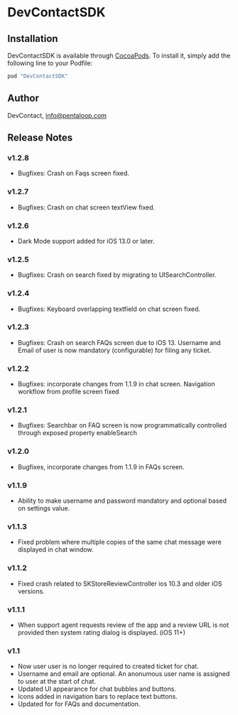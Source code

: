 # DevContactSDK


## Installation

DevContactSDK is available through [CocoaPods](http://cocoapods.org). To install
it, simply add the following line to your Podfile:

```ruby
pod "DevContactSDK"
```

## Author
DevContact, info@pentaloop.com

## Release Notes

### v1.2.8
- Bugfixes: Crash on Faqs screen fixed.

### v1.2.7
- Bugfixes: Crash on chat screen textView fixed.

### v1.2.6
- Dark Mode support added for iOS 13.0 or later.

### v1.2.5
- Bugfixes: Crash on search fixed by migrating to UISearchController.

### v1.2.4
- Bugfixes: Keyboard overlapping textfield on chat screen fixed.

### v1.2.3
- Bugfixes: Crash on search FAQs screen due to iOS 13. Username and Email of user is now mandatory (configurable) for filing any ticket.

### v1.2.2
- Bugfixes: incorporate changes from 1.1.9 in chat screen. Navigation workflow from profile screen fixed

### v1.2.1
- Bugfixes: Searchbar on FAQ screen is now programmatically controlled through exposed property enableSearch

### v1.2.0
- Bugfixes, incorporate changes from 1.1.9 in FAQs screen.

### v1.1.9
- Ability to make username and password mandatory and optional based on settings value.

### v1.1.3
- Fixed problem where multiple copies of the same chat message were displayed in chat window.

### v1.1.2
- Fixed crash related to SKStoreReviewController ios 10.3 and older iOS versions.

### v1.1.1
- When support agent requests review of the app and a review URL is not provided then system rating dialog is displayed. (iOS 11+)

### v1.1
- Now user user is no longer required to created ticket for chat.
- Username and email are optional. An anonumous user name is assigned to user at the start of chat.
- Updated UI appearance for chat bubbles and buttons.
- Icons added in navigation bars to replace text buttons.
- Updated for for FAQs and documentation.



